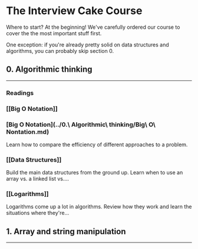 # The Interview Cake Course
Where to start? At the beginning! We've carefully ordered our course to cover the the most important stuff first.

One exception: if you're already pretty solid on data structures and algorithms, you can probably skip section 0.

## 0. Algorithmic thinking
---
### Readings
### [[Big O Notation]]
### [Big O Notation](../0.\ Algorithmic\ thinking/Big\ O\ Nontation.md)
Learn how to compare the efficiency of different approaches to a problem.

### [[Data Structures]]
Build the main data structures from the ground up. Learn when to use an array vs. a linked list vs.…
    
### [[Logarithms]]
Logarithms come up a lot in algorithms. Review how they work and learn the situations where they're…

## 1. Array and string manipulation
---
